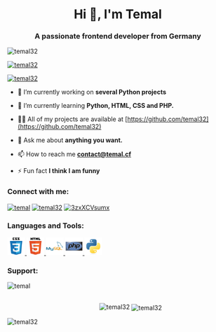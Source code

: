 <h1 align="center">Hi 👋, I'm Temal</h1>
<h3 align="center">A passionate frontend developer from Germany</h3>

<p align="left"> <img src="https://komarev.com/ghpvc/?username=temal32&label=Profile%20views&color=000000&style=flat" alt="temal32" /> </p>

<p align="left"> <a href="https://github.com/ryo-ma/github-profile-trophy"><img src="https://github-profile-trophy.vercel.app/?username=temal32" alt="temal32" /></a> </p>

<p align="left"> <a href="https://twitter.com/temal32" target="blank"><img src="https://img.shields.io/twitter/follow/temal32?logo=twitter&style=for-the-badge" alt="temal32" /></a> </p>

- 🔭 I’m currently working on **several Python projects**

- 🌱 I’m currently learning **Python, HTML, CSS and PHP.**

- 👨‍💻 All of my projects are available at [https://github.com/temal32](https://github.com/temal32)

- 💬 Ask me about **anything you want.**

- 📫 How to reach me **contact@temal.cf**

- ⚡ Fun fact **I think I am funny**

<h3 align="left">Connect with me:</h3>
<p align="left">
<a href="https://dev.to/temal" target="blank"><img align="center" src="https://raw.githubusercontent.com/rahuldkjain/github-profile-readme-generator/master/src/images/icons/Social/devto.svg" alt="temal" height="30" width="40" /></a>
<a href="https://twitter.com/temal32" target="blank"><img align="center" src="https://raw.githubusercontent.com/rahuldkjain/github-profile-readme-generator/master/src/images/icons/Social/twitter.svg" alt="temal32" height="30" width="40" /></a>
<a href="https://discord.gg/3zxXCVsumx" target="blank"><img align="center" src="https://raw.githubusercontent.com/rahuldkjain/github-profile-readme-generator/master/src/images/icons/Social/discord.svg" alt="3zxXCVsumx" height="30" width="40" /></a>
</p>

<h3 align="left">Languages and Tools:</h3>
<p align="left"> <a href="https://www.w3schools.com/css/" target="_blank" rel="noreferrer"> <img src="https://raw.githubusercontent.com/devicons/devicon/master/icons/css3/css3-original-wordmark.svg" alt="css3" width="40" height="40"/> </a> <a href="https://www.w3.org/html/" target="_blank" rel="noreferrer"> <img src="https://raw.githubusercontent.com/devicons/devicon/master/icons/html5/html5-original-wordmark.svg" alt="html5" width="40" height="40"/> </a> <a href="https://www.mysql.com/" target="_blank" rel="noreferrer"> <img src="https://raw.githubusercontent.com/devicons/devicon/master/icons/mysql/mysql-original-wordmark.svg" alt="mysql" width="40" height="40"/> </a> <a href="https://www.php.net" target="_blank" rel="noreferrer"> <img src="https://raw.githubusercontent.com/devicons/devicon/master/icons/php/php-original.svg" alt="php" width="40" height="40"/> </a> <a href="https://www.python.org" target="_blank" rel="noreferrer"> <img src="https://raw.githubusercontent.com/devicons/devicon/master/icons/python/python-original.svg" alt="python" width="40" height="40"/> </a> </p>

<h3 align="left">Support:</h3>
<p><a href="https://www.buymeacoffee.com/temal"> <img align="left" src="https://cdn.buymeacoffee.com/buttons/v2/default-yellow.png" height="50" width="210" alt="temal" /></a></p><br><br>

<p><img align="left" src="https://github-readme-stats.vercel.app/api/top-langs?username=temal32&show_icons=true&locale=en&layout=compact" alt="temal32" /></p>

<p>&nbsp;<img align="center" src="https://github-readme-stats.vercel.app/api?username=temal32&show_icons=true&theme=dark&title_color=adbac7&text_color=adbac7&bg_color=22272e&locale=en" alt="temal32" /></p>

<p><img align="center" src="https://github-readme-streak-stats.herokuapp.com/?user=temal32&theme=dark" alt="temal32" /></p>

